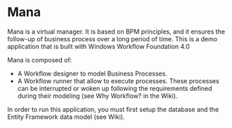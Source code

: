 # Mana
Mana is a virtual manager. It is based on BPM principles, and it ensures the follow-up of business process over a long period of time. This is a demo application that is built with Windows Workflow Foundation 4.0

Mana is composed of:
 - A Workflow designer to model Business Processes.
 - A Workflow runner that allow to execute processes. These processes can be interrupted or woken up following the requirements defined during their modeling (see Why Workflow? in the Wiki).

In order to run this application, you must first setup the database and the Entity Framework data model (see Wiki).
